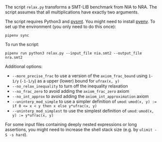 The script `relax.py` transforms a SMT-LIB benchmark from NIA to NRA.
The script assumes that all multiplications have exactly two arguments.

The script requires Python3 and [pysmt](https://github.com/pysmt/pysmt).
You might need to install [pyenv](https://github.com/pyenv/pyenv#installation).
To set up the environment (you only need to do this once):
```
pipenv sync
```

To run the script:
```
pipenv run python3 relax.py --input_file nia.smt2 --output_file nra.smt2
```

Additional options:
- `--more_precise_frac` to use a version of the `axiom_frac_bound` using `1-1/y` (`-1-1/y`) as a upper (lower) bound for `ufrax(x, y)`
- `--no_relax_inequality` to turn off the inequality relaxation
- `--no_frac_zero` to avoid adding the `axiom_frac_zero` axiom
- `--no_int_approx` to avoid adding the `axiom_int_approximation` axiom
- `--uninterp_mod_simple` to use a simpler definition of `umod`: `umod(x, y) := if 0 <= x < y then x else y*ufrac(x, y)`
- `--uninterp_mod_simplest` to use the simplest definition of `umod`: `umod(x, y) := y*ufrac(x, y)`

For some input files containing deeply nested expressions or long assertions, you might need to increase the shell stack size (e.g. by `ulimit -S -s hard`).
